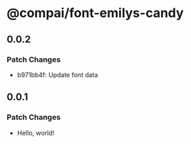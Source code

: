 # @compai/font-emilys-candy

## 0.0.2

### Patch Changes

- b971bb4f: Update font data

## 0.0.1

### Patch Changes

- Hello, world!
